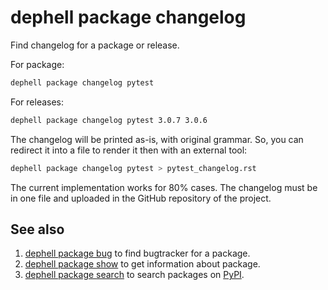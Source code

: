# dephell package changelog

Find changelog for a package or release.

For package:

```bash
dephell package changelog pytest
```
For releases:

```bash
dephell package changelog pytest 3.0.7 3.0.6
```

The changelog will be printed as-is, with original grammar. So, you can redirect it into a file to render it then with an external tool:

```bash
dephell package changelog pytest > pytest_changelog.rst
```

The current implementation works for 80% cases. The changelog must be in one file and uploaded in the GitHub repository of the project.

## See also

1. [dephell package bug](cmd-package-bug) to find bugtracker for a package.
1. [dephell package show](cmd-package-show) to get information about package.
1. [dephell package search](cmd-package-search) to search packages on [PyPI](https://pypi.org/).
